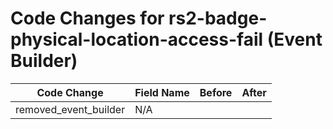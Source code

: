 # Code Changes for rs2-badge-physical-location-access-fail (Event Builder)

| Code Change | Field Name | Before | After |
|-------------|------------|--------|-------|
| removed_event_builder | N/A |  |  |